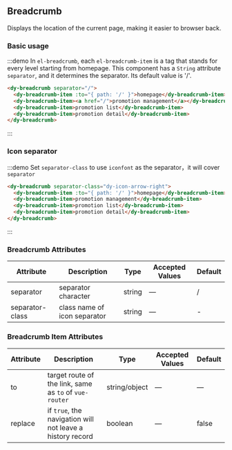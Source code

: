 ## Breadcrumb

Displays the location of the current page, making it easier to browser back.

### Basic usage

:::demo In `el-breadcrumb`, each `el-breadcrumb-item` is a tag that stands for every level starting from homepage. This component has a `String` attribute `separator`, and it determines the separator. Its default value is '/'.

```html
<dy-breadcrumb separator="/">
  <dy-breadcrumb-item :to="{ path: '/' }">homepage</dy-breadcrumb-item>
  <dy-breadcrumb-item><a href="/">promotion management</a></dy-breadcrumb-item>
  <dy-breadcrumb-item>promotion list</dy-breadcrumb-item>
  <dy-breadcrumb-item>promotion detail</dy-breadcrumb-item>
</dy-breadcrumb>
```

:::

### Icon separator

:::demo Set `separator-class` to use `iconfont` as the separator，it will cover `separator`

```html
<dy-breadcrumb separator-class="dy-icon-arrow-right">
  <dy-breadcrumb-item :to="{ path: '/' }">homepage</dy-breadcrumb-item>
  <dy-breadcrumb-item>promotion management</dy-breadcrumb-item>
  <dy-breadcrumb-item>promotion list</dy-breadcrumb-item>
  <dy-breadcrumb-item>promotion detail</dy-breadcrumb-item>
</dy-breadcrumb>
```

:::

### Breadcrumb Attributes

| Attribute       | Description                  | Type   | Accepted Values | Default |
| --------------- | ---------------------------- | ------ | --------------- | ------- |
| separator       | separator character          | string | —               | /       |
| separator-class | class name of icon separator | string | —               | -       |

### Breadcrumb Item Attributes

| Attribute | Description                                               | Type          | Accepted Values | Default |
| --------- | --------------------------------------------------------- | ------------- | --------------- | ------- |
| to        | target route of the link, same as `to` of `vue-router`    | string/object | —               | —       |
| replace   | if `true`, the navigation will not leave a history record | boolean       | —               | false   |
